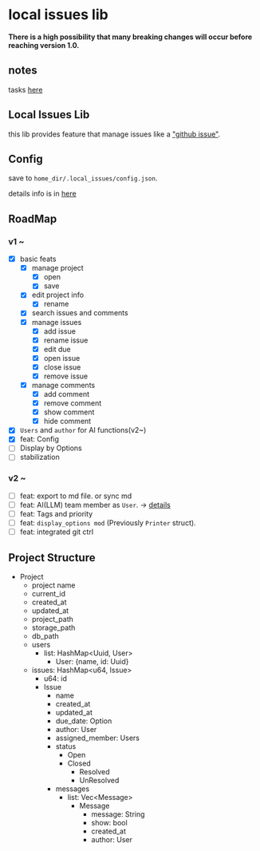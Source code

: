 # local issues lib

**There is a high possibility that many breaking changes will occur before reaching version 1.0.**

## notes

tasks [here](https://github.com/Uliboooo/local_issues_lib/blob/main/Tasks.md)

## Local Issues Lib

this lib provides feature that manage issues like a ["github issue"](https://github.com/Uliboooo/local_issues_lib/issues).

## Config

save to `home_dir/.local_issues/config.json`.

details info is in [here](https://github.com/Uliboooo/local_issues_lib/blob/main/reference/Config.md)

## RoadMap

### v1 ~

* [x] basic feats
    * [x] manage project
        * [x] open
        * [x] save
    * [x] edit project info
        * [x] rename
    * [x] search issues and comments
    * [x] manage issues
        * [x] add issue
        * [x] rename issue
        * [x] edit due
        * [x] open issue
        * [x] close issue
        * [x] remove issue
    * [x] manage comments
        * [x] add comment
        * [x] remove comment
        * [x] show comment
        * [x] hide comment
* [x] `Users` and `author` for AI functions(v2~)
* [x] feat: Config
* [ ] Display by Options
* [ ] stabilization

### v2 ~

* [ ] feat: export to md file. or sync md
* [ ] feat: AI(LLM) team member as `User`. -> [details](https://github.com/Uliboooo/local_issues_lib/blob/main/articles/LLM_feature.md)
* [ ] feat: Tags and priority
* [ ] feat: `display_options mod` (Previously `Printer` struct).
* [ ] feat: integrated git ctrl

## Project Structure

- Project
    - project name
    - current_id
    - created_at
    - updated_at
    - project_path
    - storage_path
    - db_path
    - users
        - list: HashMap\<Uuid, User\>
            - User: {name, id: Uuid}
    - issues: HashMap\<u64, Issue\>
        - u64: id
        - Issue
            - name
            - created_at
            - updated_at
            - due_date: Option
            - author: User
            - assigned_member: Users
            - status
                - Open
                - Closed
                    - Resolved
                    - UnResolved
            - messages
                - list: Vec\<Message\>
                    - Message
                        - message: String
                        - show: bool
                        - created_at
                        - author: User 